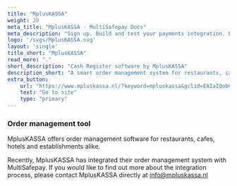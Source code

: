 ```yaml
---
title: "MplusKASSA"
weight: 20
meta_title: "MplusKASSA - MultiSafepay Docs"
meta_description: "Sign up. Build and test your payments integration. Explore our products and services. Use our API Reference, SDKs, and wrappers. Get support."
logo: '/svgs/MplusKASSA.svg'
layout: 'single'
title_short: "MplusKASSA"
read_more: "."
short_description: "Cash Register software by MplusKASSA"
description_short: "A smart order management system for restaurants, cafes and hotels"
extra_button:
    url: "https://www.mpluskassa.nl/?keyword=mpluskassa&gclid=EAIaIQobChMI2oOCj5Lw6wIVQ-h3Ch3NtQ4SEAAYASAAEgJJcvD_BwE" 
    text: "Go to site" 
    type: "primary"
---
```


### Order management tool

MplusKASSA offers order management software for restaurants, cafes, hotels and establishments alike.

Recently, MplusKASSA has integrated their order management system with MultiSafepay. If you would like to find out more about the integration process, please contact MplusKASSA directly at <info@mpluskassa.nl>
